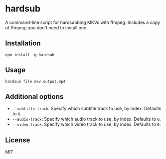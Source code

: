 # hardsub

A command-line script for hardsubbing MKVs with ffmpeg. Includes a copy of ffmpeg; you don't need to install one.

## Installation

```
npm install -g hardsub
```

## Usage

```
hardsub file.mkv output.mp4
```

## Additional options

- `--subtitle-track`: Specify which subtitle track to use, by index. Defaults to `0`.
- `--audio-track`: Specify which audio track to use, by index. Defaults to `0`.
- `--video-track`: Specify which video track to use, by index. Defaults to `0`.

## License

MIT
